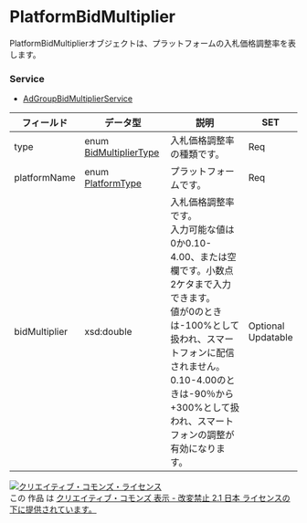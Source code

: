 # PlatformBidMultiplier
PlatformBidMultiplierオブジェクトは、プラットフォームの入札価格調整率を表します。
### Service
+ [AdGroupBidMultiplierService](../services/AdGroupBidMultiplierService.md)

| フィールド | データ型 | 説明 | SET | 
|---|---|---|---|
| type| enum <a href="./BidMultiplierType.md">BidMultiplierType</a>| 入札価格調整率の種類です。| Req |
| platformName| enum <a href="./PlatformType.md">PlatformType</a>| プラットフォームです。| Req |
| bidMultiplier| xsd:double| 入札価格調整率です。<br>入力可能な値は0か0.10-4.00、または空欄です。小数点2ケタまで入力できます。<br>値が0のときは-100%として扱われ、スマートフォンに配信されません。<br>0.10-4.00のときは-90％から+300%として扱われ、スマートフォンの調整が有効になります。| Optional<br>Updatable |
<a rel="license" href="http://creativecommons.org/licenses/by-nd/2.1/jp/"><img alt="クリエイティブ・コモンズ・ライセンス" style="border-width:0" src="https://i.creativecommons.org/l/by-nd/2.1/jp/88x31.png" /></a><br />この 作品 は <a rel="license" href="http://creativecommons.org/licenses/by-nd/2.1/jp/">クリエイティブ・コモンズ 表示 - 改変禁止 2.1 日本 ライセンスの下に提供されています。</a>
